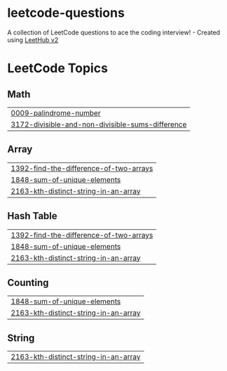 # leetcode-questions
A collection of LeetCode questions to ace the coding interview! - Created using [LeetHub v2](https://github.com/arunbhardwaj/LeetHub-2.0)

<!---LeetCode Topics Start-->
# LeetCode Topics
## Math
|  |
| ------- |
| [0009-palindrome-number](https://github.com/shykha7/leetcode-questions/tree/master/0009-palindrome-number) |
| [3172-divisible-and-non-divisible-sums-difference](https://github.com/shykha7/leetcode-questions/tree/master/3172-divisible-and-non-divisible-sums-difference) |
## Array
|  |
| ------- |
| [1392-find-the-difference-of-two-arrays](https://github.com/shykha7/leetcode-questions/tree/master/1392-find-the-difference-of-two-arrays) |
| [1848-sum-of-unique-elements](https://github.com/shykha7/leetcode-questions/tree/master/1848-sum-of-unique-elements) |
| [2163-kth-distinct-string-in-an-array](https://github.com/shykha7/leetcode-questions/tree/master/2163-kth-distinct-string-in-an-array) |
## Hash Table
|  |
| ------- |
| [1392-find-the-difference-of-two-arrays](https://github.com/shykha7/leetcode-questions/tree/master/1392-find-the-difference-of-two-arrays) |
| [1848-sum-of-unique-elements](https://github.com/shykha7/leetcode-questions/tree/master/1848-sum-of-unique-elements) |
| [2163-kth-distinct-string-in-an-array](https://github.com/shykha7/leetcode-questions/tree/master/2163-kth-distinct-string-in-an-array) |
## Counting
|  |
| ------- |
| [1848-sum-of-unique-elements](https://github.com/shykha7/leetcode-questions/tree/master/1848-sum-of-unique-elements) |
| [2163-kth-distinct-string-in-an-array](https://github.com/shykha7/leetcode-questions/tree/master/2163-kth-distinct-string-in-an-array) |
## String
|  |
| ------- |
| [2163-kth-distinct-string-in-an-array](https://github.com/shykha7/leetcode-questions/tree/master/2163-kth-distinct-string-in-an-array) |
<!---LeetCode Topics End-->